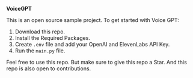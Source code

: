 **VoiceGPT**

This is an open source sample project.
To get started with Voice GPT:
1. Download this repo.
2. Install the Required Packages.
3. Create `.env` file and add your OpenAI and ElevenLabs API Key.
4. Run the `main.py` file.

Feel free to use this repo. But make sure to give this repo a Star. And this repo is also open to contributions.
